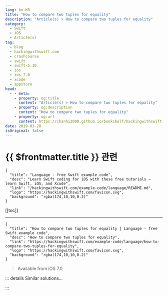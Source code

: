 ```yaml
---
lang: ko-KR
title: "How to compare two tuples for equality"
description: "Article(s) > How to compare two tuples for equality"
category:
  - Swift
  - iOS
  - Article(s)
tag: 
  - blog
  - hackingwithswift.com
  - crashcourse
  - swift
  - swift-5.10
  - ios
  - ios-7.0
  - xcode
  - appstore
head:
  - - meta:
    - property: og:title
      content: "Article(s) > How to compare two tuples for equality"
    - property: og:description
      content: "How to compare two tuples for equality"
    - property: og:url
      content: https://chanhi2000.github.io/bookshelf/hackingwithswift.com/example-code/language/how-to-compare-two-tuples-for-equality.html
date: 2019-03-28
isOriginal: false
---
```


# {{ $frontmatter.title }} 관련

```component VPCard
{
  "title": "Language - free Swift example code",
  "desc": "Learn Swift coding for iOS with these free tutorials – learn Swift, iOS, and Xcode",
  "link": "/hackingwithswift.com/example-code/language/README.md",
  "logo": "https://hackingwithswift.com/favicon.svg",
  "background": "rgba(174,10,10,0.2)"
}
```

[[toc]]

---

```component VPCard
{
  "title": "How to compare two tuples for equality | Language - free Swift example code",
  "desc": "How to compare two tuples for equality",
  "link": "https://hackingwithswift.com/example-code/language/how-to-compare-two-tuples-for-equality",
  "logo": "https://hackingwithswift.com/favicon.svg",
  "background": "rgba(174,10,10,0.2)"
}
```

> Available from iOS 7.0

<!-- TODO: 작성 -->

<!-- 
Swift 2.2 introduced the ability to compare two tuples up to arity six, which means the tuples can contain no more than six elements. To compare tuples, just use the `==` operator, like this:

```swift
let singer = ("Taylor", "Swift")
let alien = ("Justin", "Bieber")

if singer == alien {
    print("Matching tuples!")
} else {
    print("Non-matching tuples!")
}
```

**Warning:** if you use labels, these are not evaluated when comparing two tuples. So, the code below will print "Matching tuples!" even though the labels are different:

```swift
let taylor = (first: "Taylor", last: "Swift")
let bird = (name: "Taylor", type: "Swift")

if taylor == bird {
    print("Matching tuples!")
} else {
    print("Non-matching tuples!")
}
```

-->

::: details Similar solutions…

<!--
/example-code/core-graphics/how-to-compare-two-cgrects-with-equalto">How to compare two CGRects with equalTo() 
/example-code/language/how-to-compare-dates">How to compare dates 
/quick-start/swiftui/two-way-bindings-in-swiftui">Two-way bindings in SwiftUI 
/example-code/language/how-to-use-the-zip-function-to-join-two-arrays">How to use the zip() function to join two arrays 
/example-code/core-graphics/how-to-calculate-the-distance-between-two-cgpoints">How to calculate the distance between two CGPoints</a>
-->

:::

